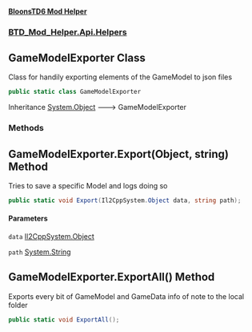 #### [BloonsTD6 Mod Helper](README.md 'README')
### [BTD_Mod_Helper.Api.Helpers](README.md#BTD_Mod_Helper.Api.Helpers 'BTD_Mod_Helper.Api.Helpers')

## GameModelExporter Class

Class for handily exporting elements of the GameModel to json files

```csharp
public static class GameModelExporter
```

Inheritance [System.Object](https://docs.microsoft.com/en-us/dotnet/api/System.Object 'System.Object') &#129106; GameModelExporter
### Methods

<a name='BTD_Mod_Helper.Api.Helpers.GameModelExporter.Export(Il2CppSystem.Object,string)'></a>

## GameModelExporter.Export(Object, string) Method

Tries to save a specific Model and logs doing so

```csharp
public static void Export(Il2CppSystem.Object data, string path);
```
#### Parameters

<a name='BTD_Mod_Helper.Api.Helpers.GameModelExporter.Export(Il2CppSystem.Object,string).data'></a>

`data` [Il2CppSystem.Object](https://docs.microsoft.com/en-us/dotnet/api/Il2CppSystem.Object 'Il2CppSystem.Object')

<a name='BTD_Mod_Helper.Api.Helpers.GameModelExporter.Export(Il2CppSystem.Object,string).path'></a>

`path` [System.String](https://docs.microsoft.com/en-us/dotnet/api/System.String 'System.String')

<a name='BTD_Mod_Helper.Api.Helpers.GameModelExporter.ExportAll()'></a>

## GameModelExporter.ExportAll() Method

Exports every bit of GameModel and GameData info of note to the local folder

```csharp
public static void ExportAll();
```